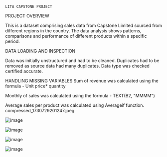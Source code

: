     LITA CAPSTONE PROJECT 
PROJECT OVERVIEW

This is a dataset comprising sales data 
from Capstone Limited sourced from different
regions in the country. The data analysis
shows patterns, comparisons and performance 
of different products within a specific period.

DATA LOADING AND INSPECTION

Data was initially unstructured and had to be cleaned.
Duplicates had to be removed as source data had many duplicates.
Data type was checked certified accurate.

HANDLING MISSING VARIABLES
Sum of revenue was calculated using the formula - Unit price* quantity

Monthly of sales was calculated using the formula - TEXT(B2, "MMMM")

Average sales per product was calculated using Averageif function.
compressed_1730729201247.jpeg

![image](https://github.com/user-attachments/assets/afdac22b-3e83-4861-a723-cada0bfc6947)

![image](https://github.com/user-attachments/assets/8a2765e6-e6db-4448-b677-a5b7ca905046)

![image](https://github.com/user-attachments/assets/faaddea9-ee30-475c-b9c8-27d0e42adb78)

![image](https://github.com/user-attachments/assets/a27f43d2-67a9-4430-acaf-97212e72ebbb)




